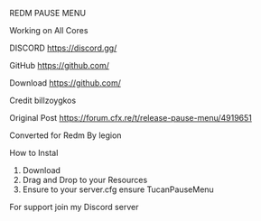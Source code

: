 REDM PAUSE MENU 

Working on All Cores

DISCORD https://discord.gg/

GitHub https://github.com/

Download https://github.com/

Credit billzoygkos

Original Post 
https://forum.cfx.re/t/release-pause-menu/4919651

Converted for Redm By legion

How to Instal 
1) Download 
2) Drag and Drop to your Resources 
3) Ensure to your server.cfg ensure TucanPauseMenu


For support join my Discord server
